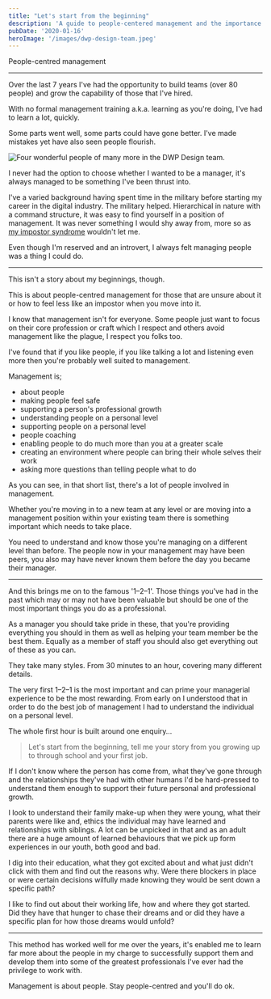```yaml
---
title: "Let's start from the beginning"
description: 'A guide to people-centered management and the importance of understanding your team'
pubDate: '2020-01-16'
heroImage: '/images/dwp-design-team.jpeg'
---
```


People-centred management

- - - 

Over the last 7 years I've had the opportunity to build teams (over 80 people) and grow the capability of those that I've hired.

With no formal management training a.k.a. learning as you're doing, I've had to learn a lot, quickly.

Some parts went well, some parts could have gone better. I've made mistakes yet have also seen people flourish.

![Four wonderful people of many more in the DWP Design team.](/images/dwp-design-team.jpeg "Four wonderful people of many more in the DWP Design team.")

I never had the option to choose whether I wanted to be a manager, it's always managed to be something I've been thrust into.

I've a varied background having spent time in the military before starting my career in the digital industry. The military helped. Hierarchical in nature with a command structure, it was easy to find yourself in a position of management. It was never something I would shy away from, more so as [my impostor syndrome](https://www.gavinelliott.co.uk/2017/11/impostor-syndrome/) wouldn't let me.

Even though I'm reserved and an introvert, I always felt managing people was a thing I could do.

- - - - - -

This isn't a story about my beginnings, though.

This is about people-centred management for those that are unsure about it or how to feel less like an impostor when you move into it.

I know that management isn't for everyone. Some people just want to focus on their core profession or craft which I respect and others avoid management like the plague, I respect you folks too.

I've found that if you like people, if you like talking a lot and listening even more then you're probably well suited to management.

Management is;

- about people
- making people feel safe
- supporting a person's professional growth
- understanding people on a personal level
- supporting people on a personal level
- people coaching
- enabling people to do much more than you at a greater scale
- creating an environment where people can bring their whole selves their work
- asking more questions than telling people what to do

As you can see, in that short list, there's a lot of people involved in management.

Whether you're moving in to a new team at any level or are moving into a management position within your existing team there is something important which needs to take place.

You need to understand and know those you're managing on a different level than before. The people now in your management may have been peers, you also may have never known them before the day you became their manager.

- - - - - -

And this brings me on to the famous '1–2–1'. Those things you've had in the past which may or may not have been valuable but should be one of the most important things you do as a professional.

As a manager you should take pride in these, that you're providing everything you should in them as well as helping your team member be the best them. Equally as a member of staff you should also get everything out of these as you can.

They take many styles. From 30 minutes to an hour, covering many different details.

The very first 1–2–1 is the most important and can prime your managerial experience to be the most rewarding. From early on I understood that in order to do the best job of management I had to understand the individual on a personal level.

The whole first hour is built around one enquiry…

> Let's start from the beginning, tell me your story from you growing up to through school and your first job.

If I don't know where the person has come from, what they've gone through and the relationships they've had with other humans I'd be hard-pressed to understand them enough to support their future personal and professional growth.

I look to understand their family make-up when they were young, what their parents were like and, ethics the individual may have learned and relationships with siblings. A lot can be unpicked in that and as an adult there are a huge amount of learned behaviours that we pick up form experiences in our youth, both good and bad.

I dig into their education, what they got excited about and what just didn't click with them and find out the reasons why. Were there blockers in place or were certain decisions wilfully made knowing they would be sent down a specific path?

I like to find out about their working life, how and where they got started. Did they have that hunger to chase their dreams and or did they have a specific plan for how those dreams would unfold?

- - - - - -

This method has worked well for me over the years, it's enabled me to learn far more about the people in my charge to successfully support them and develop them into some of the greatest professionals I've ever had the privilege to work with.

Management is about people. Stay people-centred and you'll do ok.